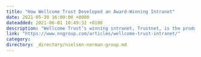```yaml
---
title: "How Wellcome Trust Developed an Award-Winning Intranet"
date: 2021-05-30 16:00:00 +0000
dateadded: 2021-06-01 10:49:32 +0100
description: "Wellcome Trust’s winning intranet, Trustnet, is the product of a user-centered design, a clear product vision, in-house development capabilities, and Agile development."
link: "https://www.nngroup.com/articles/wellcome-trust-intranet/"
category:
directory: _directory/nielsen-norman-group.md
---
```

